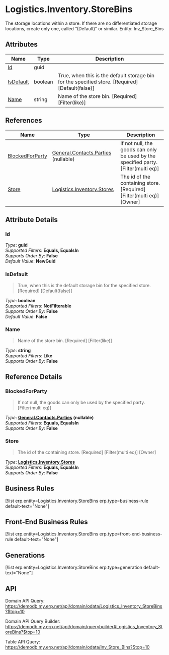 # Logistics.Inventory.StoreBins

The storage locations within a store. If there are no differentiated storage locations, create only one, called “(Default)” or similar. Entity: Inv_Store_Bins

## Attributes

| Name | Type | Description |
| ---- | ---- | --- |
| [Id](Logistics.Inventory.StoreBins.md#Id) | guid |  
| [IsDefault](Logistics.Inventory.StoreBins.md#IsDefault) | boolean | True, when this is the default storage bin for the specified store. [Required] [Default(false)] 
| [Name](Logistics.Inventory.StoreBins.md#Name) | string | Name of the store bin. [Required] [Filter(like)] 

## References

| Name | Type | Description |
| ---- | ---- | --- |
| [BlockedForParty](Logistics.Inventory.StoreBins.md#BlockedForParty) | [General.Contacts.Parties](General.Contacts.Parties.md) (nullable) | If not null, the goods can only be used by the specified party. [Filter(multi eq)] |
| [Store](Logistics.Inventory.StoreBins.md#Store) | [Logistics.Inventory.Stores](Logistics.Inventory.Stores.md) | The id of the containing store. [Required] [Filter(multi eq)] [Owner] |


## Attribute Details

### Id

_Type_: **guid**  
_Supported Filters_: **Equals, EqualsIn**  
_Supports Order By_: **False**  
_Default Value_: **NewGuid**  

### IsDefault

> True, when this is the default storage bin for the specified store. [Required] [Default(false)]

_Type_: **boolean**  
_Supported Filters_: **NotFilterable**  
_Supports Order By_: **False**  
_Default Value_: **False**  

### Name

> Name of the store bin. [Required] [Filter(like)]

_Type_: **string**  
_Supported Filters_: **Like**  
_Supports Order By_: **False**  


## Reference Details

### BlockedForParty

> If not null, the goods can only be used by the specified party. [Filter(multi eq)]

_Type_: **[General.Contacts.Parties](General.Contacts.Parties.md) (nullable)**  
_Supported Filters_: **Equals, EqualsIn**  
_Supports Order By_: **False**  

### Store

> The id of the containing store. [Required] [Filter(multi eq)] [Owner]

_Type_: **[Logistics.Inventory.Stores](Logistics.Inventory.Stores.md)**  
_Supported Filters_: **Equals, EqualsIn**  
_Supports Order By_: **False**  



## Business Rules

[!list erp.entity=Logistics.Inventory.StoreBins erp.type=business-rule default-text="None"]

## Front-End Business Rules

[!list erp.entity=Logistics.Inventory.StoreBins erp.type=front-end-business-rule default-text="None"]

## Generations

[!list erp.entity=Logistics.Inventory.StoreBins erp.type=generation default-text="None"]

## API

Domain API Query:
<https://demodb.my.erp.net/api/domain/odata/Logistics_Inventory_StoreBins?$top=10>

Domain API Query Builder:
<https://demodb.my.erp.net/api/domain/querybuilder#Logistics_Inventory_StoreBins?$top=10>

Table API Query:
<https://demodb.my.erp.net/api/domain/odata/Inv_Store_Bins?$top=10>


